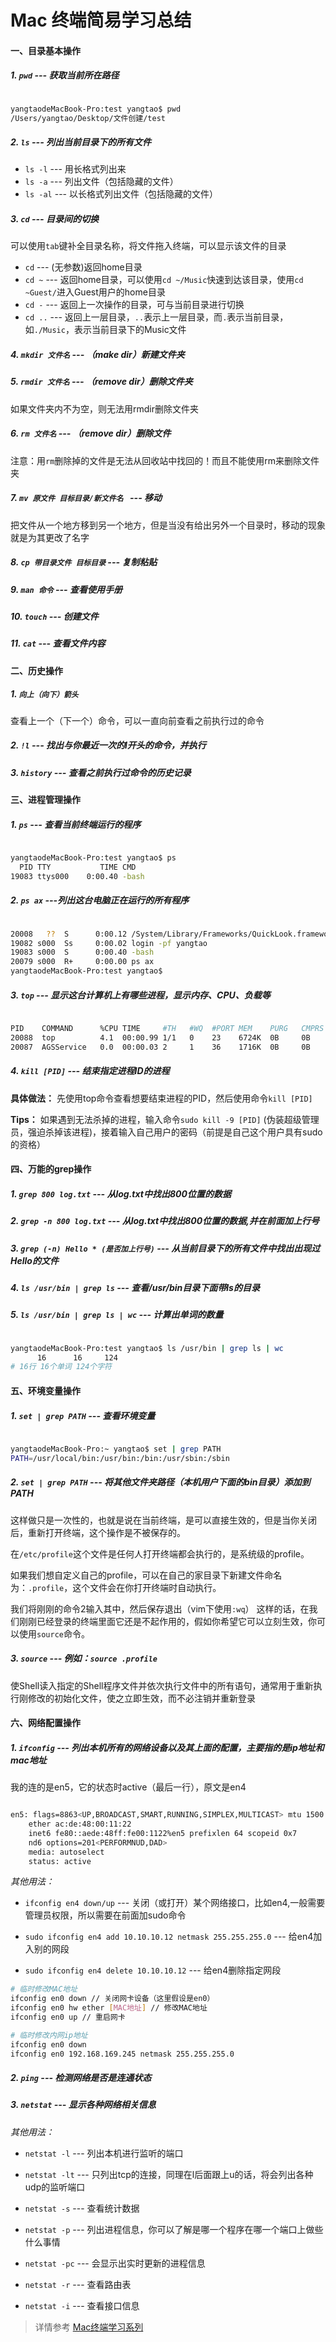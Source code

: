 # Mac 终端简易学习总结

#### 一、目录基本操作
##### 1. `pwd` --- 获取当前所在路径
```bash

yangtaodeMacBook-Pro:test yangtao$ pwd
/Users/yangtao/Desktop/文件创建/test
```
##### 2. `ls` --- 列出当前目录下的所有文件
* `ls -l` --- 用长格式列出来
* `ls -a` --- 列出文件（包括隐藏的文件）
* `ls -al` --- 以长格式列出文件（包括隐藏的文件）

##### 3. `cd` --- 目录间的切换
可以使用`tab`键补全目录名称，将文件拖入终端，可以显示该文件的目录
* `cd` --- (无参数)返回home目录
* `cd ~` --- 返回home目录，可以使用`cd ~/Music`快速到达该目录，使用`cd ~Guest/`进入Guest用户的home目录
* `cd -` --- 返回上一次操作的目录，可与当前目录进行切换
* `cd ..` --- 返回上一层目录，`..`表示上一层目录，而`.`表示当前目录，如`./Music`，表示当前目录下的Music文件

##### 4. `mkdir 文件名` --- （make dir）新建文件夹
##### 5. `rmdir 文件名` --- （remove dir）删除文件夹
如果文件夹内不为空，则无法用rmdir删除文件夹

##### 6. `rm 文件名` --- （remove dir）删除文件
注意：用`rm`删除掉的文件是无法从回收站中找回的！而且不能使用rm来删除文件夹

##### 7. `mv 原文件 目标目录/新文件名 ` --- 移动
把文件从一个地方移到另一个地方，但是当没有给出另外一个目录时，移动的现象就是为其更改了名字

##### 8. `cp 带目录文件 目标目录` --- 复制粘贴

##### 9. `man 命令` --- 查看使用手册

##### 10. `touch` --- 创建文件

##### 11. `cat` --- 查看文件内容 
#### 二、历史操作
##### 1. `向上（向下）箭头`
查看上一个（下一个）命令，可以一直向前查看之前执行过的命令

##### 2. `!l` --- 找出与你最近一次的l开头的命令，并执行

##### 3. `history` --- 查看之前执行过命令的历史记录

#### 三、进程管理操作
##### 1. `ps` --- 查看当前终端运行的程序
```bash

yangtaodeMacBook-Pro:test yangtao$ ps
  PID TTY           TIME CMD
19083 ttys000    0:00.40 -bash
```

##### 2. `ps ax` ---列出这台电脑正在运行的所有程序
```bash

20008   ??  S      0:00.12 /System/Library/Frameworks/QuickLook.framework/Resources/quicklookd.app/Contents/MacOS/quicklookd
19082 s000  Ss     0:00.02 login -pf yangtao
19083 s000  S      0:00.40 -bash
20079 s000  R+     0:00.00 ps ax
yangtaodeMacBook-Pro:test yangtao$ 
```

##### 3. `top` --- 显示这台计算机上有哪些进程，显示内存、CPU、负载等
```bash

PID    COMMAND      %CPU TIME     #TH   #WQ  #PORT MEM    PURG   CMPRS  PGRP  PPID  STATE    BOOSTS           %CPU_ME %CPU_OTHRS UID  FAULTS    COW
20088  top          4.1  00:00.99 1/1   0    23    6724K  0B     0B     20088 19083 running  *0[1]            0.00000 0.00000    0    7185+     105
20087  AGSService   0.0  00:00.03 2     1    36    1716K  0B     0B     20087 1     sleeping *0[1]            0.00000 0.00000    0    3076      
```

##### 4. `kill [PID]` --- 结束指定进程ID的进程
__具体做法：__ 先使用top命令查看想要结束进程的PID，然后使用命令`kill [PID]`

__Tips：__ 如果遇到无法杀掉的进程，输入命令`sudo kill -9 [PID]` (伪装超级管理员，强迫杀掉该进程)，接着输入自己用户的密码（前提是自己这个用户具有sudo的资格）

#### 四、万能的grep操作
##### 1. `grep 800 log.txt` --- 从log.txt中找出800位置的数据
##### 2. `grep -n 800 log.txt` --- 从log.txt中找出800位置的数据,并在前面加上行号
##### 3. `grep (-n) Hello * (是否加上行号)` --- 从当前目录下的所有文件中找出出现过Hello的文件
##### 4. `ls /usr/bin | grep ls` --- 查看/usr/bin目录下面带ls的目录
##### 5. `ls /usr/bin | grep ls | wc` --- 计算出单词的数量
```bash

yangtaodeMacBook-Pro:test yangtao$ ls /usr/bin | grep ls | wc
      16      16     124
# 16行 16个单词 124个字符
```

#### 五、环境变量操作
##### 1. `set | grep PATH` --- 查看环境变量
```bash

yangtaodeMacBook-Pro:~ yangtao$ set | grep PATH
PATH=/usr/local/bin:/usr/bin:/bin:/usr/sbin:/sbin

```
##### 2. `set | grep PATH` --- 将其他文件夹路径（本机用户下面的bin目录）添加到PATH
这样做只是一次性的，也就是说在当前终端，是可以直接生效的，但是当你关闭后，重新打开终端，这个操作是不被保存的。

在`/etc/profile`这个文件是任何人打开终端都会执行的，是系统级的profile。

如果我们想自定义自己的profile，可以在自己的家目录下新建文件命名为：`.profile`，这个文件会在你打开终端时自动执行。

我们将刚刚的命令2输入其中，然后保存退出（vim下使用`:wq`）
这样的话，在我们刚刚已经登录的终端里面它还是不起作用的，假如你希望它可以立刻生效，你可以使用`source`命令。

##### 3. `source` --- 例如：`source .profile`
使Shell读入指定的Shell程序文件并依次执行文件中的所有语句，通常用于重新执行刚修改的初始化文件，使之立即生效，而不必注销并重新登录

#### 六、网络配置操作
##### 1. `ifconfig` --- 列出本机所有的网络设备以及其上面的配置，主要指的是ip地址和mac地址
我的连的是en5，它的状态时active（最后一行），原文是en4

```bash

en5: flags=8863<UP,BROADCAST,SMART,RUNNING,SIMPLEX,MULTICAST> mtu 1500
	ether ac:de:48:00:11:22 
	inet6 fe80::aede:48ff:fe00:1122%en5 prefixlen 64 scopeid 0x7 
	nd6 options=201<PERFORMNUD,DAD>
	media: autoselect
	status: active
```
_其他用法：_

* `ifconfig en4 down/up` --- 关闭（或打开）某个网络接口，比如en4,一般需要管理员权限，所以需要在前面加sudo命令

* `sudo ifconfig en4 add 10.10.10.12 netmask 255.255.255.0` --- 给en4加入别的网段
* `sudo ifconfig en4 delete 10.10.10.12` --- 给en4删除指定网段

```bash
# 临时修改MAC地址
ifconfig en0 down // 关闭网卡设备（这里假设是en0）
ifconfig en0 hw ether [MAC地址] // 修改MAC地址
ifconfig en0 up // 重启网卡

# 临时修改内网ip地址
ifconfig en0 down
ifconfig en0 192.168.169.245 netmask 255.255.255.0
```

##### 2. `ping` --- 检测网络是否是连通状态
##### 3. `netstat` --- 显示各种网络相关信息
_其他用法：_

* `netstat -l` --- 列出本机进行监听的端口

* `netstat -lt` --- 只列出tcp的连接，同理在l后面跟上u的话，将会列出各种udp的监听端口

* `netstat -s` --- 查看统计数据

* `netstat -p` --- 列出进程信息，你可以了解是哪一个程序在哪一个端口上做些什么事情

* `netstat -pc` --- 会显示出实时更新的进程信息

* `netstat -r` --- 查看路由表
* `netstat -i` --- 查看接口信息


> 详情参考
[Mac终端学习系列](https://www.jianshu.com/p/0e43268f01db)